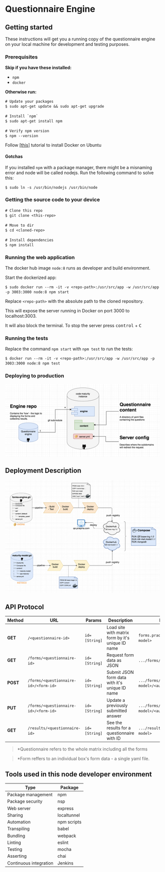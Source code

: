 # Questionnaire Engine

## Getting started
These instructions will get you a running copy of the questionnaire engine on your local machine for development and testing purposes.

### Prerequisites
**Skip if you have these installed:**
- `npm`
- `docker`

**Otherwise run:**
```shell
# Update your packages
$ sudo apt-get update && sudo apt-get upgrade

# Install `npm`
$ sudo apt-get install npm

# Verify npm version
$ npm --version
```

Follow [[this]](https://www.digitalocean.com/community/tutorials/how-to-install-and-use-docker-on-ubuntu-16-04) 
tutorial to install Docker on Ubuntu

#### Gotchas
If you installed `npm` with a package manager, there might be a misnaming error and node will be called nodejs. 
Run the following command to solve this:
```shell
$ sudo ln -s /usr/bin/nodejs /usr/bin/node
```

### Getting the source code to your device
```shell
# Clone this repo
$ git clone <this-repo>

# Move to dir
$ cd <cloned-repo>

# Install dependencies
$ npm install
```

### Running the web application
The docker hub image `node:8` runs as developer and build environment.

Start the dockerized app:
```shell
$ sudo docker run --rm -it -v <repo-path>:/usr/src/app -w /usr/src/app -p 3003:3000 node:8 npm start
```
Replace `<repo-path>` with the absolute path to the cloned repository.

This will expose the server running in Docker on port 3000 to localhost:3003.

It will also block the terminal. To stop the server press <kbd>control</kbd> + <kbd>C</kbd>

### Running the tests
Replace the command `npm start` with `npm test` to run the tests:
```shell
$ docker run --rm -it -v <repo-path>:/usr/src/app -w /usr/src/app -p 3003:3000 node:8 npm test
```

### Deploying to production
![Engine Diagram](/docs/engine-diagram.png)

## Deployment Description
![Deployment Description](/docs/deployment-description.png)

## API Protocol

|Method|URL|Params|Description|Example|
|---|---|---|---|---|
|**GET**|`/<questionnaire-id>`|`id=[String]`|Load site with matrix form by it's unique ID name|`forms.praqma.com/<maturity-model>`|
|**GET**|`/forms/<questionnaire-id>`|`id=[String]`|Request form data as JSON|`.../forms/<maturity-model>`|
|**POST**|`/forms/<questionnaire-id>/<form-id>`|`id=[String]`|Submit JSON form data with it's unique ID name|`.../forms/<maturity-model>/<automated-builds>`|
|**PUT**|`/forms/<questionnaire-id>/<form-id>`|`id=[String]`|Update a previously submitted answer|`.../forms/<maturity-model>/<automated-builds>`|
|**GET**|`/results/<questionnaire-id>`|`id=[String]`|See the results for a questionnaire with ID|`.../results/<maturity-model>`|

> *Questionnaire refers to the whole matrix including all the forms

> *Form reffers to an individual box's form data - a single yaml file.

## Tools used in this node developer environment

|Type|Package|
|---|---|
|Package management|npm|
|Package security|nsp|
|Web server|express|
|Sharing|localtunnel|
|Automation|npm scripts|
|Transpiling|babel|
|Bundling|webpack|
|Linting|eslint|
|Testing|mocha|
|Asserting|chai|
|Continuous integration|Jenkins|
